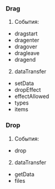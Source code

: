 ### Drag

1. События:
  * dragstart
  * dragenter
  * dragover
  * dragleave
  * dragend
2. dataTransfer
  * setData
  * dropEffect
  * effectAllowed
  * types
  * items

### Drop

1. События:
  * drop
2. dataTransfer
  * getData
  * files
  